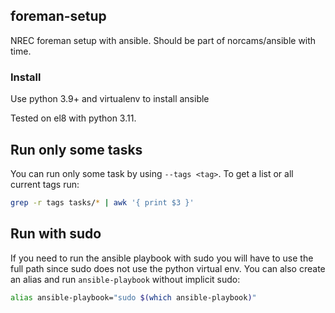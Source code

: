 ## foreman-setup

NREC foreman setup with ansible. Should be part of norcams/ansible with time.

### Install

Use python 3.9+ and virtualenv to install ansible

Tested on el8 with python 3.11.

## Run only some tasks

You can run only some task by using `--tags <tag>`. To get a list or all current tags run:

``` bash
grep -r tags tasks/* | awk '{ print $3 }'
```

## Run with sudo

If you need to run the ansible playbook with sudo you will have to use the full path
since sudo does not use the python virtual env. You can also create an alias and run
`ansible-playbook` without implicit sudo:

``` bash
alias ansible-playbook="sudo $(which ansible-playbook)"
```
